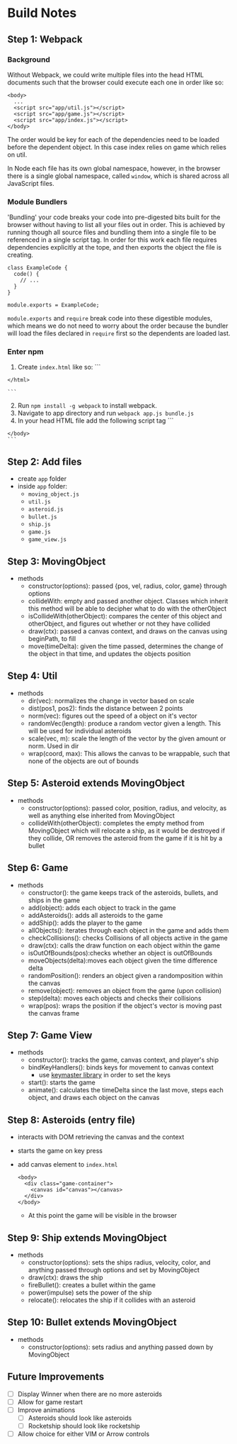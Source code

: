 # Build Notes
## Step 1: Webpack
### Background
Without Webpack, we could write multiple files into the head HTML documents such that the browser could execute each one in order like so:

```
<body>
  ...
  <script src="app/util.js"></script>
  <script src="app/game.js"></script>
  <script src="app/index.js"></script>
</body>

```
The order would be key for each of the dependencies need to be loaded before the dependent object. In this case index relies on game which relies on util.

In Node each file has its own global namespace, however, in the browser there is a single global namespace, called `window`, which is shared across all JavaScript files.

### Module Bundlers
'Bundling' your code breaks your code into pre-digested bits built for the browser without having to list all your files out in order. This is achieved by running though all source files and bundling them into a single file to be referenced in a single script tag. In order for this work each file requires dependencies explicitly at the tope, and then exports the object the file is creating.

```
class ExampleCode {
  code() {
    // ...
  }
}

module.exports = ExampleCode;
```

`module.exports` and `require` break code into these digestible modules, which means we do not need to worry about the order because the bundler will load the files declared in `require` first so the dependents are loaded last.

### Enter npm
  1. Create `index.html` like so:
    ```
    <html>
      <head>
        <meta charset="utf-8">
        <title>Asteroids</title>
      </head>
      <body>
      </body>
    </html>

    ```
  2. Run `npm install -g webpack` to install webpack.
  3. Navigate to app directory and run `webpack app.js bundle.js`
  4. In your head HTML file add the following script tag
    ```
    <body>
      <script src="dist/bundle.js"> </script>
    </body>
    ```

## Step 2: Add files
  * create `app` folder
  * inside `app` folder:
    * `moving_object.js`
    * `util.js`
    * `asteroid.js`
    * `bullet.js`
    * `ship.js`
    * `game.js`
    * `game_view.js`

## Step 3: MovingObject
  * methods
    * constructor(options): passed {pos, vel, radius, color, game} through options
    * collideWith: empty and passed another object. Classes which inherit this method will be able to decipher what to do with the otherObject
    * isCollideWith(otherObject): compares the center of this object and otherObject, and figures out whether or not they have collided
    * draw(ctx): passed a canvas context, and draws on the canvas using beginPath, to fill
    * move(timeDelta): given the time passed, determines the change of the object in that time, and updates the objects position

## Step 4: Util
  * methods
    * dir(vec): normalizes the change in vector based on scale
    * dist(pos1, pos2): finds the distance between 2 points
    * norm(vec): figures out the speed of a object on it's vector
    * randomVec(length): produce a random vector given a length. This will be used for individual asteroids
    * scale(vec, m): scale the length of the vector by the given amount or norm. Used in dir
    * wrap(coord, max): This allows the canvas to be wrappable, such that none of the objects are out of bounds

## Step 5: Asteroid extends MovingObject
  * methods
    * constructor(options): passed color, position, radius, and velocity, as well as anything else inherited from MovingObject
    * collideWith(otherObject): completes the empty method from MovingObject which will relocate a ship, as it would be destroyed if they collide, OR removes the asteroid from the game if it is hit by a bullet

## Step 6: Game
  * methods
    * constructor(): the game keeps track of the asteroids, bullets, and ships in the game
    * add(object): adds each object to track in the game
    * addAsteroids(): adds all asteroids to the game
    * addShip(): adds the player to the game
    * allObjects(): iterates through each object in the game and adds them
    * checkCollisions(): checks Collisions of all objects active in the game
    * draw(ctx): calls the draw function on each object within the game
    * isOutOfBounds(pos):checks whether an object is outOfBounds
    * moveObjects(delta):moves each object given the time difference delta
    * randomPosition(): renders an object given a randomposition within the canvas
    * remove(object): removes an object from the game (upon collision)
    * step(delta): moves each objects and checks their collisions
    * wrap(pos): wraps the position if the object's vector is moving past the canvas frame

## Step 7: Game View    
  * methods
    * constructor(): tracks the game, canvas context, and player's ship
    * bindKeyHandlers(): binds keys for movement to canvas context
      * use [keymaster library](https://github.com/madrobby/keymaster) in order to set the keys
    * start(): starts the game
    * animate(): calculates the timeDelta since the last move, steps each object, and draws each object on the canvas

## Step 8: Asteroids (entry file)    
  * interacts with DOM retrieving the canvas and the context
  * starts the game on key press
  * add canvas element to `index.html`

    ```
    <body>
      <div class="game-container">
        <canvas id="canvas"></canvas>
      </div>
    </body>
    ```

    - At this point the game will be visible in the browser

## Step 9: Ship extends MovingObject
  * methods
    * constructor(options): sets the ships radius, velocity, color, and anything passed through options and set by MovingObject
    * draw(ctx): draws the ship
    * fireBullet(): creates a bullet within the game
    * power(impulse) sets the power of the ship
    * relocate(): relocates the ship if it collides with an asteroid

## Step 10: Bullet extends MovingObject
  * methods
    * constructor(options): sets radius and anything passed down by MovingObject



## Future Improvements
  - [ ] Display Winner when there are no more asteroids
  - [ ] Allow for game restart
  - [ ] Improve animations
    - [ ] Asteroids should look like asteroids
    - [ ] Rocketship should look like rocketship
  - [ ] Allow choice for either VIM or Arrow controls
